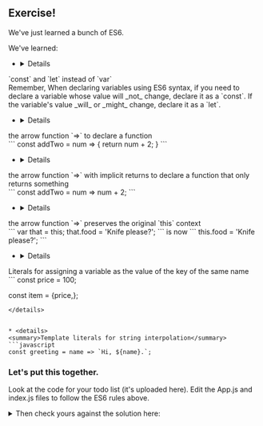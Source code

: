 ## Exercise!

We've just learned a bunch of ES6.

We've learned:

* <details>
 <summary>`const` and `let` instead of `var`</summary>
Remember, When declaring variables using ES6 syntax, if you need to declare a variable whose value will _not_ change, declare it as a `const`. If the variable's value _will_ or _might_ change, declare it as a `let`.
</details>


* <details>
 <summary>the arrow function `=>` to declare a function</summary>
 ```
 const addTwo = num => {
   return num + 2;
 }
 ```
</details>


* <details>
 <summary>the arrow function `=>` with implicit returns to declare a function that only returns something</summary>
 ```
const addTwo = num => num + 2;
 ```
</details>


* <details>
 <summary>the arrow function `=>` preserves the original `this` context</summary>
 ```
 var that = this;
 that.food = 'Knife please?';
 ```
 is now
 ```
this.food = 'Knife please?';
 ```
</details>


* <details>
 <summary>Literals for assigning a variable as the value of the key of the same name</summary>
 ```
 const price = 100;

 const item = {price,};
 ```
</details>


* <details>
 <summary>Template literals for string interpolation</summary>
 ```javascript
 const greeting = name => `Hi, ${name}.`;
 ```
</details>

### Let's put this together.

Look at the code for your todo list (it's uploaded here). Edit the App.js and index.js files to follow the ES6 rules above.

<details>
 <summary>Then check yours against the solution here:</summary>
 * change the `var` to `const` inside index.js.
 * change `let` to `const` for `todoItems` in **App.js**
 
 It's ok to change `todoItems` from `let` to `const` in **App.js** because the
 `render()` function runs every time the state of the application is changed.
 The `const` keyword only enforces a variable to stay constant each time the
 function runs. The list of todo items will change as items are added and
 everything is cleared from it. It will remain constant every one time that
 the render function is run.
</details>
